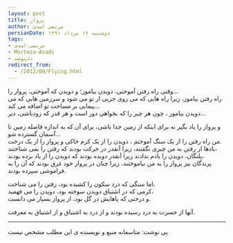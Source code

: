 ```yaml
---
layout: post
title: پرواز
author: مرتضی اسدی
persianDate: دوشنبه ۱۶ مرداد ۱۳۹۱
tags:
- مرتضی-اسدی
- Morteza-Asadi
- دلنوشت
redirect_from:
  - /2012/08/Flying.html
---
```

وقتی راه رفتن آموختی، دویدن بیاموز؛ و دویدن که آموختی، پرواز را...  
راه رفتن بیاموز، زیرا راه هایی که می روی جزیی از تو می شود و سرزمین هایی که می پیمایی بر مساحت تو اضافه می کند...  
دویدن بیاموز ، چون هر چیز را که بخواهی دور است و هر قدر که زودباشی، دیر...  



و پرواز را یاد بگیر نه برای اینکه از زمین جدا باشی، برای آن که به اندازه فاصله زمین تا آسمان گسترده شو...  
من راه رفتن را از یک سنگ آموختم ، دویدن را از یک کرم خاکی و پرواز را از یک درخت.  
بادها از رفتن به من چیزی نگفتند، زیرا آنقدر در حرکت بودند که رفتن را نمی شناختند،  
پلنگان، دویدن را یادم ندادند زیرا آنقدر دویده بودند که دویدن را از یاد برده بودند،  
پرندگان نیز پرواز را به من نیاموختند، زیرا چنان در پرواز خود غرق بودند که آن را به فراموشی سپرده بودند.  
  
اما سنگی که درد سکون را کشیده بود، رفتن را می شناخت،  
کرمی که در اشتیاق دویدن سوخته بود، دویدن را می فهمید،  
و درختی که پاهایش در گل بود، از پرواز بسیار می دانست.  
  
آنها از حسرت به درد رسیده بودند و از درد به اشتیاق و از اشتیاق به معرفت.  
  

* * *
پی نوشت: متاسفانه منبع و نویسنده ی این مطلب مشخص نیست

